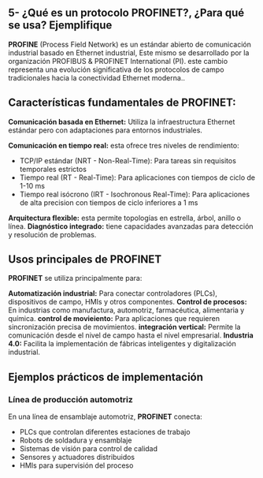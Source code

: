 ## 5- ¿Qué es un protocolo PROFINET?, ¿Para qué se usa? Ejemplifique 

**PROFINE** (Process Field Network) es un estándar abierto de comunicación industrial basado en Ethernet industrial, Este mismo se desarrollado por la organización PROFIBUS & PROFINET International (PI). este cambio representa una evolución significativa de los protocolos de campo tradicionales hacia la conectividad Ethernet moderna..


## Características fundamentales de PROFINET:


**Comunicación basada en Ethernet:** Utiliza la infraestructura Ethernet estándar pero con adaptaciones para entornos industriales.

**Comunicación en tiempo real:** esta ofrece tres niveles de rendimiento:

- TCP/IP estándar (NRT - Non-Real-Time): Para tareas sin requisitos temporales estrictos
- Tiempo real (RT - Real-Time): Para aplicaciones con tiempos de ciclo de 1-10 ms
- Tiempo real isócrono (IRT - Isochronous Real-Time): Para aplicaciones de alta precision con tiempos de ciclo inferiores a 1 ms

**Arquitectura flexible:** esta permite topologías en estrella, árbol, anillo o línea.
**Diagnóstico integrado:** tiene capacidades avanzadas para detección y resolución de problemas.

## Usos principales de PROFINET

**PROFINET**  se utiliza principalmente para:

**Automatización industrial:** Para conectar controladores (PLCs), dispositivos de campo, HMIs y otros componentes.
**Control de procesos:** En industrias como manufactura, automotriz, farmacéutica, alimentaria y química.
**control de movieiento:** Para aplicaciones que requieren sincronización precisa de movimientos.
**integración vertical:** Permite la comunicación desde el nivel de campo hasta el nivel empresarial.
**Industria 4.0:** Facilita la implementación de fábricas inteligentes y digitalización industrial.

## Ejemplos prácticos de implementación

### Línea de producción automotriz

En una línea de ensamblaje automotriz, **PROFINET** conecta:

- PLCs que controlan diferentes estaciones de trabajo
- Robots de soldadura y ensamblaje
- Sistemas de visión para control de calidad
- Sensores y actuadores distribuidos
- HMIs para supervisión del proceso

